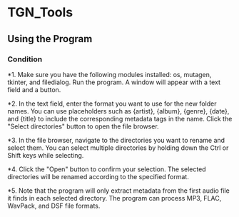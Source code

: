 # **TGN_Tools** #

## Using the Program ##


### Condition ###
*1. Make sure you have the following modules installed: os, mutagen, tkinter, and filedialog.
Run the program. A window will appear with a text field and a button.

*2. In the text field, enter the format you want to use for the new folder names. You can use placeholders such as {artist}, {album}, {genre}, {date}, and {title} to include the corresponding metadata tags in the name.
Click the "Select directories" button to open the file browser.

*3. In the file browser, navigate to the directories you want to rename and select them. You can select multiple directories by holding down the Ctrl or Shift keys while selecting.

*4. Click the "Open" button to confirm your selection. The selected directories will be renamed according to the specified format.

*5. Note that the program will only extract metadata from the first audio file it finds in each selected directory. The program can process MP3, FLAC, WavPack, and DSF file formats.
